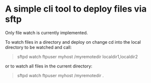 # A simple cli tool to deploy files via sftp

Only file watch is currently implemented.

To watch files in a directory and deploy on change 
cd into the local directory to be watched and call:

> sftpd watch ftpuser myhost /myremotedir localdir1,localdir2

or to watch all files in the current directory:

> sftpd watch ftpuser myhost /myremotedir .
